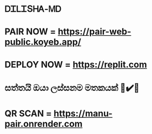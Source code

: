 # ᎠᏆᏞᏆՏᎻᎪ-ᎷᎠ


# PAIR NOW = https://pair-web-public.koyeb.app/

# DEPLOY NOW = https://replit.com

# සත්තයි ඔයා ලස්සනම මතකයක් 💫✔️👊
# QR SCAN = https://manu-pair.onrender.com
